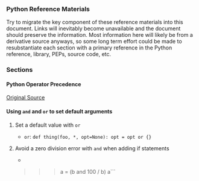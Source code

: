 
### Python Reference Materials

Try to migrate the key component of these reference materials into this document.  Links will inevitably become unavailable and the document should preserve the information. Most information here will likely be from a derivative source anyways, so some long term effort could be made to resubstantiate each section with a primary reference in the Python reference, library, PEPs, source code, etc.

### Sections


#### Python Operator Precedence

[Original Source](http://www.ibiblio.org/g2swap/byteofpython/read/operator-precedence.html)


#### Using `and` and `or` to set default arguments

1. Set a default value with `or`
    - `or`: `def thing(foo, *, opt=None): opt = opt or {}`

2. Avoid a zero division error with `and` when adding if statements
    - ```>>> b = 0
    >>> a = (b and 100 / b)
    >>> a```
